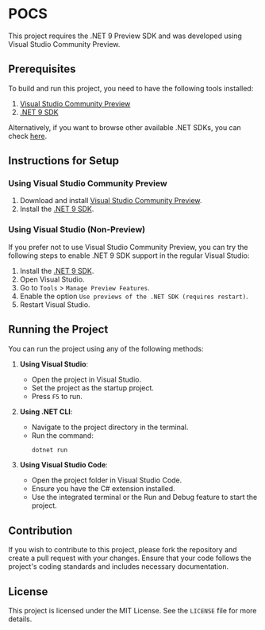 # POCS

This project requires the .NET 9 Preview SDK and was developed using Visual Studio Community Preview.

## Prerequisites

To build and run this project, you need to have the following tools installed:

1. [Visual Studio Community Preview](https://visualstudio.microsoft.com/vs/preview/)
2. [.NET 9 SDK](https://dotnet.microsoft.com/en-us/download/dotnet/9.0)

Alternatively, if you want to browse other available .NET SDKs, you can check [here](https://dotnet.microsoft.com/en-us/download/visual-studio-sdks).

## Instructions for Setup

### Using Visual Studio Community Preview

1. Download and install [Visual Studio Community Preview](https://visualstudio.microsoft.com/vs/preview/).
2. Install the [.NET 9 SDK](https://dotnet.microsoft.com/en-us/download/dotnet/9.0).

### Using Visual Studio (Non-Preview)

If you prefer not to use Visual Studio Community Preview, you can try the following steps to enable .NET 9 SDK support in the regular Visual Studio:

1. Install the [.NET 9 SDK](https://dotnet.microsoft.com/en-us/download/dotnet/9.0).
2. Open Visual Studio.
3. Go to `Tools` > `Manage Preview Features`.
4. Enable the option `Use previews of the .NET SDK (requires restart)`.
5. Restart Visual Studio.

## Running the Project

You can run the project using any of the following methods:

1. **Using Visual Studio**:
   - Open the project in Visual Studio.
   - Set the project as the startup project.
   - Press `F5` to run.

2. **Using .NET CLI**:
   - Navigate to the project directory in the terminal.
   - Run the command:
     ```sh
     dotnet run
     ```

3. **Using Visual Studio Code**:
   - Open the project folder in Visual Studio Code.
   - Ensure you have the C# extension installed.
   - Use the integrated terminal or the Run and Debug feature to start the project.

## Contribution

If you wish to contribute to this project, please fork the repository and create a pull request with your changes. Ensure that your code follows the project's coding standards and includes necessary documentation.

## License

This project is licensed under the MIT License. See the `LICENSE` file for more details.


